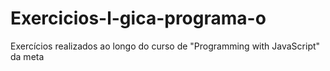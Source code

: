 # Exercicios-l-gica-programa-o
Exercícios realizados ao longo do curso de "Programming with JavaScript" da meta
